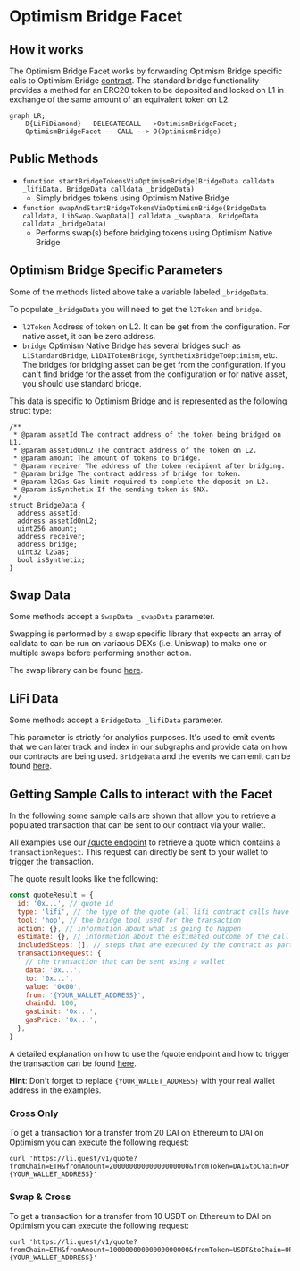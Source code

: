 # Optimism Bridge Facet

## How it works

The Optimism Bridge Facet works by forwarding Optimism Bridge specific calls to Optimism Bridge [contract](https://github.com/ethereum-optimism/optimism/blob/master/packages/contracts/contracts/L1/messaging/L1StandardBridge.sol). The standard bridge functionality provides a method for an ERC20 token to be deposited and locked on L1 in exchange of the same amount of an equivalent token on L2.

```mermaid
graph LR;
    D{LiFiDiamond}-- DELEGATECALL -->OptimismBridgeFacet;
    OptimismBridgeFacet -- CALL --> O(OptimismBridge)
```

## Public Methods

- `function startBridgeTokensViaOptimismBridge(BridgeData calldata _lifiData, BridgeData calldata _bridgeData)`
  - Simply bridges tokens using Optimism Native Bridge
- `function swapAndStartBridgeTokensViaOptimismBridge(BridgeData calldata, LibSwap.SwapData[] calldata _swapData, BridgeData calldata _bridgeData)`
  - Performs swap(s) before bridging tokens using Optimism Native Bridge

## Optimism Bridge Specific Parameters

Some of the methods listed above take a variable labeled `_bridgeData`.

To populate `_bridgeData` you will need to get the `l2Token` and `bridge`.
- `l2Token`
  Address of token on L2.
  It can be get from the configuration.
  For native asset, it can be zero address.
- `bridge`
  Optimism Native Bridge has several bridges such as `L1StandardBridge`, `L1DAITokenBridge`, `SynthetixBridgeToOptimism`, etc.
  The bridges for bridging asset can be get from the configuration. If you can't find bridge for the asset from the configuration or for native asset, you should use standard bridge.

This data is specific to Optimism Bridge and is represented as the following struct type:

```solidity
/**
 * @param assetId The contract address of the token being bridged on L1.
 * @param assetIdOnL2 The contract address of the token on L2.
 * @param amount The amount of tokens to bridge.
 * @param receiver The address of the token recipient after bridging.
 * @param bridge The contract address of bridge for token.
 * @param l2Gas Gas limit required to complete the deposit on L2.
 * @param isSynthetix If the sending token is SNX.
 */
struct BridgeData {
  address assetId;
  address assetIdOnL2;
  uint256 amount;
  address receiver;
  address bridge;
  uint32 l2Gas;
  bool isSynthetix;
}

```

## Swap Data

Some methods accept a `SwapData _swapData` parameter.

Swapping is performed by a swap specific library that expects an array of calldata to can be run on variaous DEXs (i.e. Uniswap) to make one or multiple swaps before performing another action.

The swap library can be found [here](../src/Libraries/LibSwap.sol).

## LiFi Data

Some methods accept a `BridgeData _lifiData` parameter.

This parameter is strictly for analytics purposes. It's used to emit events that we can later track and index in our subgraphs and provide data on how our contracts are being used. `BridgeData` and the events we can emit can be found [here](../src/Interfaces/ILiFi.sol).

## Getting Sample Calls to interact with the Facet

In the following some sample calls are shown that allow you to retrieve a populated transaction that can be sent to our contract via your wallet.

All examples use our [/quote endpoint](https://apidocs.li.finance/reference/get_quote-1) to retrieve a quote which contains a `transactionRequest`. This request can directly be sent to your wallet to trigger the transaction.

The quote result looks like the following:

```javascript
const quoteResult = {
  id: '0x...', // quote id
  type: 'lifi', // the type of the quote (all lifi contract calls have the type "lifi")
  tool: 'hop', // the bridge tool used for the transaction
  action: {}, // information about what is going to happen
  estimate: {}, // information about the estimated outcome of the call
  includedSteps: [], // steps that are executed by the contract as part of this transaction, e.g. a swap step and a cross step
  transactionRequest: {
    // the transaction that can be sent using a wallet
    data: '0x...',
    to: '0x...',
    value: '0x00',
    from: '{YOUR_WALLET_ADDRESS}',
    chainId: 100,
    gasLimit: '0x...',
    gasPrice: '0x...',
  },
}
```

A detailed explanation on how to use the /quote endpoint and how to trigger the transaction can be found [here](https://apidocs.li.finance/reference/how-to-transfer-tokens).

**Hint**: Don't forget to replace `{YOUR_WALLET_ADDRESS}` with your real wallet address in the examples.

### Cross Only

To get a transaction for a transfer from 20 DAI on Ethereum to DAI on Optimism you can execute the following request:

```shell
curl 'https://li.quest/v1/quote?fromChain=ETH&fromAmount=20000000000000000000&fromToken=DAI&toChain=OPT&toToken=DAI&slippage=0.03&allowBridges=optimism&fromAddress={YOUR_WALLET_ADDRESS}'
```

### Swap & Cross

To get a transaction for a transfer from 10 USDT on Ethereum to DAI on Optimism you can execute the following request:

```shell
curl 'https://li.quest/v1/quote?fromChain=ETH&fromAmount=10000000000000000000&fromToken=USDT&toChain=OPT&toToken=DAI&slippage=0.03&allowBridges=optimism&fromAddress={YOUR_WALLET_ADDRESS}'
```
